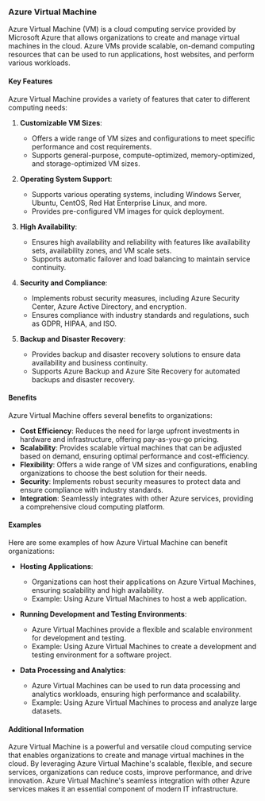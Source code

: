 
### Azure Virtual Machine

Azure Virtual Machine (VM) is a cloud computing service provided by Microsoft Azure that allows organizations to create and manage virtual machines in the cloud. Azure VMs provide scalable, on-demand computing resources that can be used to run applications, host websites, and perform various workloads.

#### Key Features

Azure Virtual Machine provides a variety of features that cater to different computing needs:

1. **Customizable VM Sizes**:
   - Offers a wide range of VM sizes and configurations to meet specific performance and cost requirements.
   - Supports general-purpose, compute-optimized, memory-optimized, and storage-optimized VM sizes.

2. **Operating System Support**:
   - Supports various operating systems, including Windows Server, Ubuntu, CentOS, Red Hat Enterprise Linux, and more.
   - Provides pre-configured VM images for quick deployment.

3. **High Availability**:
   - Ensures high availability and reliability with features like availability sets, availability zones, and VM scale sets.
   - Supports automatic failover and load balancing to maintain service continuity.

4. **Security and Compliance**:
   - Implements robust security measures, including Azure Security Center, Azure Active Directory, and encryption.
   - Ensures compliance with industry standards and regulations, such as GDPR, HIPAA, and ISO.

5. **Backup and Disaster Recovery**:
   - Provides backup and disaster recovery solutions to ensure data availability and business continuity.
   - Supports Azure Backup and Azure Site Recovery for automated backups and disaster recovery.

#### Benefits

Azure Virtual Machine offers several benefits to organizations:

- **Cost Efficiency**: Reduces the need for large upfront investments in hardware and infrastructure, offering pay-as-you-go pricing.
- **Scalability**: Provides scalable virtual machines that can be adjusted based on demand, ensuring optimal performance and cost-efficiency.
- **Flexibility**: Offers a wide range of VM sizes and configurations, enabling organizations to choose the best solution for their needs.
- **Security**: Implements robust security measures to protect data and ensure compliance with industry standards.
- **Integration**: Seamlessly integrates with other Azure services, providing a comprehensive cloud computing platform.

#### Examples

Here are some examples of how Azure Virtual Machine can benefit organizations:

- **Hosting Applications**:
  - Organizations can host their applications on Azure Virtual Machines, ensuring scalability and high availability.
  - Example: Using Azure Virtual Machines to host a web application.

- **Running Development and Testing Environments**:
  - Azure Virtual Machines provide a flexible and scalable environment for development and testing.
  - Example: Using Azure Virtual Machines to create a development and testing environment for a software project.

- **Data Processing and Analytics**:
  - Azure Virtual Machines can be used to run data processing and analytics workloads, ensuring high performance and scalability.
  - Example: Using Azure Virtual Machines to process and analyze large datasets.

#### Additional Information

Azure Virtual Machine is a powerful and versatile cloud computing service that enables organizations to create and manage virtual machines in the cloud. By leveraging Azure Virtual Machine's scalable, flexible, and secure services, organizations can reduce costs, improve performance, and drive innovation. Azure Virtual Machine's seamless integration with other Azure services makes it an essential component of modern IT infrastructure.
